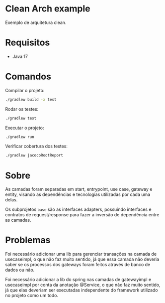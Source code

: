 # Clean Arch example

Exemplo de arquitetura clean.

# Requisitos

- Java 17

# Comandos

Compilar o projeto:

```sh
./gradlew build -x test
```

Rodar os testes:

```sh
./gradlew test
```

Executar o projeto:

```sh
./gradlew run
```

Verificar cobertura dos testes:

```sh
./gradlew jacocoRootReport
```

# Sobre

As camadas foram separadas em start, entrypoint, use case, gateway e entity, visando as dependências e tecnologias
utilizadas por cada uma delas.

Os subprojetos `base` são as interfaces adapters, possuindo interfaces e contratos de request/response para fazer a
inversão de dependência entre as camadas.

# Problemas

Foi necessário adicionar uma lib para gerenciar transações na camada de usecaseimpl, o que não faz muito sentido, já que
essa camada não deveria saber se os processos dos gateways foram feitos através de banco de dados ou nāo.

Foi necessário adicionar a lib do spring nas camadas de gatewayimpl e usecaseimpl por conta da anotação @Service, o que
não faz muito sentido, já que elas deveriam ser executadas independente do framework utilizado no projeto como um todo.

